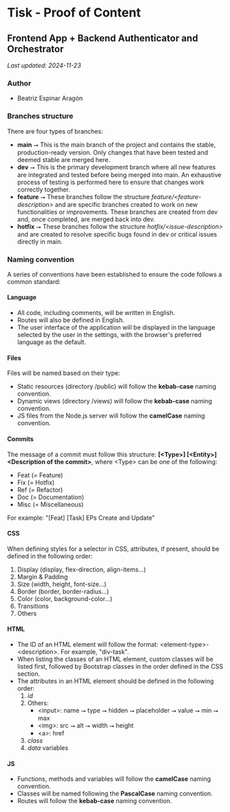 # Tisk - Proof of Content
## Frontend App + Backend Authenticator and Orchestrator
*Last updated: 2024-11-23*

### Author
- Beatriz Espinar Aragón

### Branches structure
There are four types of branches:
- **main** ⭢ This is the main branch of the project and contains the stable, production-ready version. Only changes that have been tested and deemed stable are merged here.
- **dev** ⭢ This is the primary development branch where all new features are integrated and tested before being merged into main. An exhaustive process of testing is performed here to ensure that changes work correctly together.
- **feature** ⭢ These branches follow the structure *feature/\<feature-description\>* and are specific branches created to work on new functionalities or improvements. These branches are created from dev and, once completed, are merged back into dev.
- **hotfix** ⭢ These branches follow the structure *hotfix/\<issue-description\>* and are created to resolve specific bugs found in dev or critical issues directly in main.

### Naming convention
A series of conventions have been established to ensure the code follows a common standard:
#### Language
- All code, including comments, will be written in English.
- Routes will also be defined in English.
- The user interface of the application will be displayed in the language selected by the user in the settings, with the browser's preferred language as the default.
#### Files
Files will be named based on their type:
- Static resources (directory /public) will follow the **kebab-case** naming convention.
- Dynamic views (directory /views) will follow the **kebab-case** naming convention.
- JS files from the Node.js server will follow the **camelCase** naming convention.
#### Commits
The message of a commit must follow this structure: **\[\<Type\>\] \[\<Entity\>\] \<Description of the commit\>**, where \<Type\> can be one of the following:
- Feat (= Feature)
- Fix (= Hotfix)
- Ref (= Refactor)
- Doc (= Documentation)
- Misc (= Miscellaneous)

For example: "[Feat] [Task] EPs Create and Update"
#### CSS
When defining styles for a selector in CSS, attributes, if present, should be defined in the following order:
1. Display (display, flex-direction, align-items...)
2. Margin & Padding
3. Size (width, height, font-size...)
4. Border (border, border-radius...)
5. Color (color, background-color...)
6. Transitions
7. Others
#### HTML
- The ID of an HTML element will follow the format: \<element-type\>-\<description\>. For example, "div-task".
- When listing the classes of an HTML element, custom classes will be listed first, followed by Bootstrap classes in the order defined in the CSS section.
- The attributes in an HTML element should be defined in the following order:
    1. *id*
    2. Others:
        - \<input\>: name ⭢ type ⭢ hidden ⭢ placeholder ⭢ value ⭢ min ⭢ max
        - \<img\>: src ⭢ alt ⭢ width ⭢ height
        - \<a\>: href
    3. *class*
    4. *data* variables
#### JS
- Functions, methods and variables will follow the **camelCase** naming convention.
- Classes will be named following the **PascalCase** naming convention.
- Routes will follow the **kebab-case** naming convention.